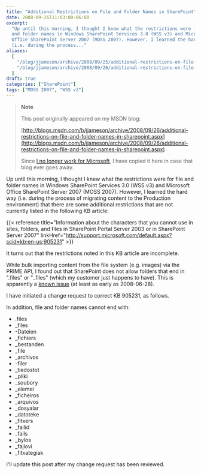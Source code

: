 ```yaml
---
title: "Additional Restrictions on File and Folder Names in SharePoint"
date: 2008-09-26T11:03:00-06:00
excerpt:
  "Up until this morning, I thought I knew what the restrictions were for file
  and folder names in Windows SharePoint Services 3.0 (WSS v3) and Microsoft
  Office SharePoint Server 2007 (MOSS 2007). However, I learned the hard way
  (i.e. during the process..."
aliases:
  [
    "/blog/jjameson/archive/2008/09/25/additional-restrictions-on-file-and-folder-names-in-sharepoint.aspx",
    "/blog/jjameson/archive/2008/09/26/additional-restrictions-on-file-and-folder-names-in-sharepoint.aspx",
  ]
draft: true
categories: ["SharePoint"]
tags: ["MOSS 2007", "WSS v3"]
---
```


> **Note**
>
> This post originally appeared on my MSDN blog:
>
> [http://blogs.msdn.com/b/jjameson/archive/2008/09/26/additional-restrictions-on-file-and-folder-names-in-sharepoint.aspx](http://blogs.msdn.com/b/jjameson/archive/2008/09/26/additional-restrictions-on-file-and-folder-names-in-sharepoint.aspx)
>
> Since
> [I no longer work for Microsoft](/blog/jjameson/2011/09/02/last-day-with-microsoft),
> I have copied it here in case that blog ever goes away.

Up until this morning, I thought I knew what the restrictions were for file and
folder names in Windows SharePoint Services 3.0 (WSS v3) and Microsoft Office
SharePoint Server 2007 (MOSS 2007). However, I learned the hard way (i.e. during
the process of migrating content to the Production environment) that there are
some additional restrictions that are not currently listed in the following KB
article:

{{< reference
title="Information about the characters that you cannot use in sites, folders, and files in SharePoint Portal Server 2003 or in SharePoint Server 2007"
linkHref="http://support.microsoft.com/default.aspx?scid=kb;en-us;905231" >}}

It turns out that the restrictions noted in this KB article are incomplete.

While bulk importing content from the file system (e.g. images) via the PRIME
API, I found out that SharePoint does not allow folders that end in ".files" or
"\_files" (which my customer just happens to have). This is apparently a
[known issue](http://technet.microsoft.com/en-us/library/cc261812.aspx) (at
least as early as 2008-06-28).

I have initiated a change request to correct KB 905231, as follows.

In addition, file and folder names cannot end with:

- .files
- \_files
- -Dateien
- \_fichiers
- \_bestanden
- \_file
- \_archivos
- -filer
- \_tiedostot
- \_pliki
- \_soubory
- \_elemei
- \_ficheiros
- \_arquivos
- \_dosyalar
- \_datoteke
- \_fitxers
- \_failid
- \_fails
- \_bylos
- \_fajlovi
- \_fitxategiak

I'll update this post after my change request has been reviewed.
